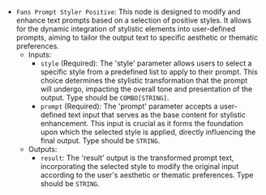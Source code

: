 - `Fans Prompt Styler Positive`: This node is designed to modify and enhance text prompts based on a selection of positive styles. It allows for the dynamic integration of stylistic elements into user-defined prompts, aiming to tailor the output text to specific aesthetic or thematic preferences.
    - Inputs:
        - `style` (Required): The 'style' parameter allows users to select a specific style from a predefined list to apply to their prompt. This choice determines the stylistic transformation that the prompt will undergo, impacting the overall tone and presentation of the output. Type should be `COMBO[STRING]`.
        - `prompt` (Required): The 'prompt' parameter accepts a user-defined text input that serves as the base content for stylistic enhancement. This input is crucial as it forms the foundation upon which the selected style is applied, directly influencing the final output. Type should be `STRING`.
    - Outputs:
        - `result`: The 'result' output is the transformed prompt text, incorporating the selected style to modify the original input according to the user's aesthetic or thematic preferences. Type should be `STRING`.
